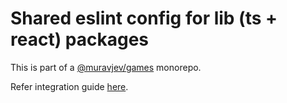 # Shared eslint config for lib (ts + react) packages

This is part of a [@muravjev/games](https://github.com/muravjev/games) monorepo.

Refer integration guide [here](../README.md#eslint-ts--react).

